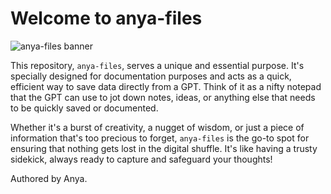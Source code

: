 # Welcome to anya-files

![anya-files banner](https://avatars.githubusercontent.com/u/157243027?v=4)

This repository, `anya-files`, serves a unique and essential purpose. It's specially designed for documentation purposes and acts as a quick, efficient way to save data directly from a GPT. Think of it as a nifty notepad that the GPT can use to jot down notes, ideas, or anything else that needs to be quickly saved or documented.

Whether it's a burst of creativity, a nugget of wisdom, or just a piece of information that's too precious to forget, `anya-files` is the go-to spot for ensuring that nothing gets lost in the digital shuffle. It's like having a trusty sidekick, always ready to capture and safeguard your thoughts!

Authored by Anya.